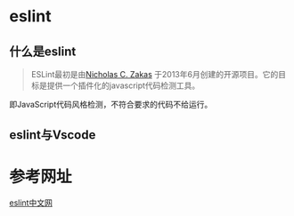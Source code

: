 # eslint

## 什么是eslint

> ESLint最初是由[Nicholas C. Zakas](http://nczonline.net/) 于2013年6月创建的开源项目。它的目标是提供一个插件化的javascript代码检测工具。

即JavaScript代码风格检测，不符合要求的代码不给运行。

## eslint与Vscode





# 参考网址

[eslint中文网](https://eslint.bootcss.com/docs/user-guide/getting-started/)